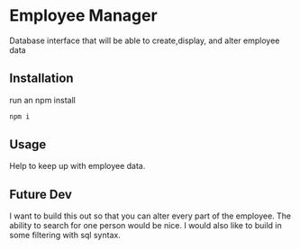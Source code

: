# Employee Manager

Database interface that will be able to create,display, and alter employee data

## Installation

run an npm install

```bash
npm i 
```

## Usage

Help to keep up with employee data.
## Future Dev
I want to build this out so that you can alter every part of the employee. The ability to search for one person would be nice. I would also like to build in some filtering with sql syntax. 